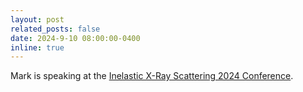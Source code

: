 ```yaml
---
layout: post
related_posts: false
date: 2024-9-10 08:00:00-0400
inline: true
---
```


Mark is speaking at the [Inelastic X-Ray Scattering 2024 Conference](https://ixs2024.jasri.jp/).
